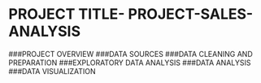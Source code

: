 # PROJECT TITLE- PROJECT-SALES-ANALYSIS

###PROJECT OVERVIEW
###DATA SOURCES
###DATA CLEANING AND PREPARATION
###EXPLORATORY DATA ANALYSIS
###DATA ANALYSIS
###DATA VISUALIZATION
